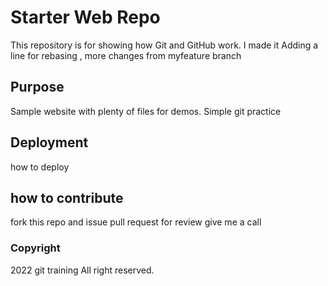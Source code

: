 # Starter Web Repo

This repository is for showing how Git and GitHub work. I made it
Adding a line for rebasing , more changes from myfeature branch

## Purpose

Sample website with plenty of files for demos.
Simple git practice

## Deployment

how to deploy

## how to contribute

fork this repo and issue pull request for review
give me a call

### Copyright
2022 git training All right reserved.

